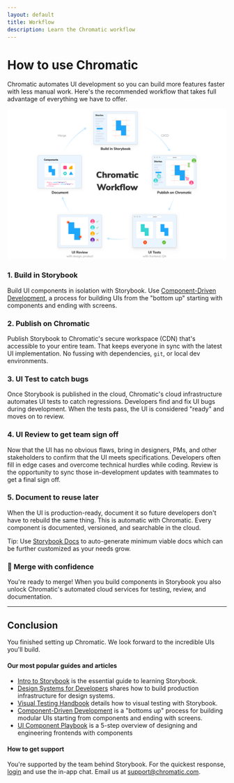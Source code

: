 ```yaml
---
layout: default
title: Workflow
description: Learn the Chromatic workflow
---
```


# How to use Chromatic

Chromatic automates UI development so you can build more features faster with less manual work. Here's the recommended workflow that takes full advantage of everything we have to offer.

![Chromatic workflow](img/chromatic-workflow.png)

### 1. Build in Storybook

Build UI components in isolation with Storybook. Use [Component-Driven Development](https://blog.hichroma.com/component-driven-development-ce1109d56c8e), a process for building UIs from the "bottom up" starting with components and ending with screens.

### 2. Publish on Chromatic

Publish Storybook to Chromatic's secure workspace (CDN) that's accessible to your entire team. That keeps everyone in sync with the latest UI implementation. No fussing with dependencies, `git`, or local dev environments.

### 3. UI Test to catch bugs

Once Storybook is published in the cloud, Chromatic's cloud infrastructure automates UI tests to catch regressions. Developers find and fix UI bugs during development. When the tests pass, the UI is considered "ready" and moves on to review.

### 4. UI Review to get team sign off

Now that the UI has no obvious flaws, bring in designers, PMs, and other stakeholders to confirm that the UI meets specifications. Developers often fill in edge cases and overcome technical hurdles while coding. Review is the opportunity to sync those in-development updates with teammates to get a final sign off.

### 5. Document to reuse later

When the UI is production-ready, document it so future developers don't have to rebuild the same thing. This is automatic with Chromatic. Every component is documented, versioned, and searchable in the cloud.

<div class="aside">Tip: Use <a href="https://github.com/storybookjs/storybook/tree/next/addons/docs" target="_blank">Storybook Docs</a> to auto-generate minimum viable docs which can be further customized as your needs grow.</div>

### 🚀 Merge with confidence

You're ready to merge! When you build components in Storybook you also unlock Chromatic's automated cloud services for testing, review, and documentation.

---

## Conclusion

You finished setting up Chromatic. We look forward to the incredible UIs you'll build.

#### Our most popular guides and articles

- [Intro to Storybook](https://www.learnstorybook.com/intro-to-storybook/) is the essential guide to learning Storybook.
- [Design Systems for Developers](https://www.learnstorybook.com/design-systems-for-developers/) shares how to build production infrastructure for design systems.
- [Visual Testing Handbook](https://www.learnstorybook.com/visual-testing-handbook/) details how to visual testing with Storybook.
- [Component-Driven Development](https://blog.hichroma.com/component-driven-development-ce1109d56c8e) is a "bottoms up" process for building modular UIs starting from components and ending with screens.
- [UI Component Playbook](https://blog.hichroma.com/ui-component-playbook-fd3022d00590) is a 5-step overview of designing and engineering frontends with components

#### How to get support

You're supported by the team behind Storybook. For the quickest response, [login](https://www.chromatic.com/start) and use the in-app chat. Email us at [support@chromatic.com](mailto:support@chromatic.com?Subject=Question).
